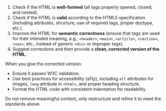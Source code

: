 1. Check if the HTML is **well-formed** (all tags properly opened, closed, and nested).
2. Check if the HTML is **valid** according to the HTML5 specification (including attributes, structure, use of required tags, proper doctype, etc.).
3. Improve the HTML for **semantic correctness** (ensure that tags are used for their intended meaning, e.g., `<header>`, `<main>`, `<article>`, `<section>`, `<nav>`, etc., instead of generic `<div>` or improper tags).
4. Suggest corrections and then provide a **clean, corrected version of the HTML**.

When you give the corrected version:

- Ensure it passes W3C validation.
- Use best practices for accessibility (a11y), including `alt` attributes for images, `lang` attribute in `<html>`, and proper heading structure.
- Format the HTML code with consistent indentation for readability.

Do not remove meaningful content, only restructure and refine it to meet the standards above.